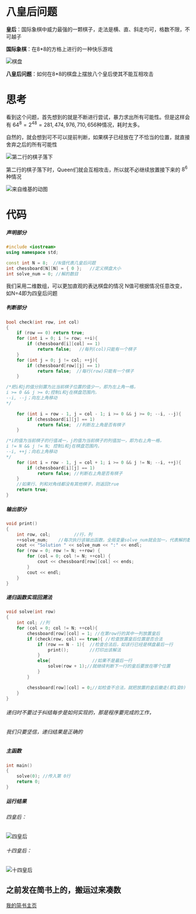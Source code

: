 # 八皇后问题
**皇后**：国际象棋中威力最强的一颗棋子，走法是横、直、斜走均可，格数不限，不可越子



**国际象棋**：在8\*8的方格上进行的一种快乐游戏

![棋盘](https://upload-images.jianshu.io/upload_images/16139534-5801f4d45bdf5e9b.png?imageMogr2/auto-orient/strip%7CimageView2/2/w/1240)

**八皇后问题**：如何在8\*8的棋盘上摆放八个皇后使其不能互相攻击

# 思考
看到这个问题，首先想到的就是不断进行尝试，暴力求出所有可能性。但是这样会有 $64^8 = 2^{48} = 281,474,976,710,656$种情况，耗时太多。
 
自然的，就会想到可不可以提前判断，如果棋子已经放在了不恰当的位置，就直接舍弃之后的所有可能性

![第二行的棋子落下](https://upload-images.jianshu.io/upload_images/16139534-d9ea11ce4edd5892.png?imageMogr2/auto-orient/strip%7CimageView2/2/w/1240)



第二行的棋子落下时，Queen们就会互相攻击，所以就不必继续放置接下来的
$8^6$种情况

![来自维基的动图](https://upload-images.jianshu.io/upload_images/16139534-365f61a9fc8b85b1.gif?imageMogr2/auto-orient/strip)


# 代码
##### 声明部分
```c++
#include <iostream>
using namespace std;

const int N = 8;  //N值代表几皇后问题
int chessboard[N][N] = { 0 };	//定义棋盘大小
int solve_num = 0; //解的数目
```
我们采用二维数组，可以更加直观的表达棋盘的情况
N值可根据情况任意改变，如N=4即为四皇后问题
##### 判断部分
```c++
bool check(int row, int col)
{
	if (row == 0) return true;
	for (int i = 0; i != row; ++i){
		if (chessboard[i][col] == 1) 
			return false;	//每列(col)只能有一个棋子
	}
	for (int j = 0; j != col; ++j){
		if (chessboard[row][j] == 1) 
			return false;  //每行(row)只能有一个棋子
	}

/*把i和j的值分别置为比当前棋子位置的值少一，即为左上角一格，
i >= 0 && j >= 0;控制i和j在棋盘范围内，
--i, --j；向左上角移动
*/

	for (int i = row - 1, j = col - 1; i >= 0 && j >= 0; --i, --j){
		if (chessboard[i][j] == 1) 
			return false;  //判断左上角是否有棋子
	}

/*i的值为当前棋子的行值减一，j的值为当前棋子的列值加一，即为右上角一格，
i != N && j != N; 控制i和j在棋盘范围内，
--i, ++j；向右上角移动
*/
	for (int i = row - 1, j = col + 1; i >= 0 && j != N; --i, ++j){
		if (chessboard[i][j] == 1) 
			return false; //判断右上角是否有棋子
	}
	//如果行、列和对角线都没有其他棋子，则返回true
	return true;
}

```
##### 输出部分
```c++
void print()
{
	int row, col;         //行，列
	++solve_num;    //每次执行该输出函数，全局变量solve_num就会加一，代表解的数目加一
	cout << "Solution " << solve_num << ":" << endl;
	for (row = 0; row != N; ++row) {
		for (col = 0; col != N; ++col) {
			cout << chessboard[row][col] << ends;
		}
		cout << endl;
	}
}
```
##### 递归函数实现回溯法

```c++
void solve(int row)
{
	int col; //列
	for (col = 0; col != N; ++col){
		chessboard[row][col] = 1; //在第row行的其中一列放置皇后
		if (check(row, col) == true){ //检查放置皇后位置是否合法
			if (row == N - 1){  //检查合法后，如该行已经是棋盘最后一行
				print();        //打印出该解法
			}
			else{                //如果不是最后一行
				solve(row + 1);//就继续判断下一行的皇后要放在哪个位置
			}
		}

		chessboard[row][col] = 0;//如检查不合法，就把放置的皇后撤走(即1变0)
	}
}
```
###### 递归时不要过于纠结每步是如何实现的，那是程序要完成的工作，
###### 我们只要坚信，递归结果是正确的

##### 主函数
``` c++
int main()
{
	solve(0); //传入第 0行
	return 0;
}
```
##### 运行结果
###### 四皇后：
![四皇后](https://upload-images.jianshu.io/upload_images/16139534-3c0084cc7004651e.png?imageMogr2/auto-orient/strip%7CimageView2/2/w/1240)

###### 十四皇后：
![十四皇后](https://upload-images.jianshu.io/upload_images/16139534-ab5e5cc079224651.jpg?imageMogr2/auto-orient/strip%7CimageView2/2/w/1240)


## 之前发在简书上的，搬运过来凑数
[我的简书主页](https://www.jianshu.com/u/81883ac7b7ef)